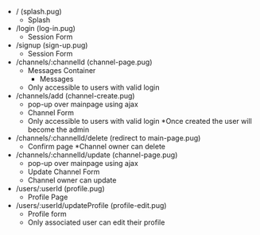 * / (splash.pug)
  * Splash
* /login (log-in.pug)
  * Session Form
* /signup (sign-up.pug)
  * Session Form
* /channels/:channelId (channel-page.pug)
  * Messages Container
    * Messages
  * Only accessible to users with valid login
* /channels/add (channel-create.pug)
  * pop-up over mainpage using ajax
  * Channel Form
  * Only accessible to users with valid login
    *Once created the user will become the admin
* /channels/:channelId/delete (redirect to main-page.pug)
  * Confirm page
  *Channel owner can delete
* /channels/:channelId/update (channel-page.pug)
  * pop-up over mainpage using ajax
  * Update Channel Form
  * Channel owner can update
* /users/:userId (profile.pug)
  * Profile Page
* /users/:userId/updateProfile (profile-edit.pug)
  * Profile form
  * Only associated user can edit their profile